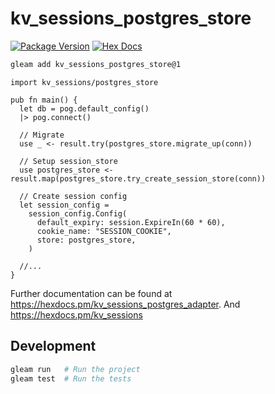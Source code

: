 # kv_sessions_postgres_store

[![Package Version](https://img.shields.io/hexpm/v/kv_sessions_postgres_adapter)](https://hex.pm/packages/kv_sessions_postgres_adapter)
[![Hex Docs](https://img.shields.io/badge/hex-docs-ffaff3)](https://hexdocs.pm/kv_sessions_postgres_adapter/)

```sh
gleam add kv_sessions_postgres_store@1
```
```gleam
import kv_sessions/postgres_store

pub fn main() {
  let db = pog.default_config()
  |> pog.connect()
  
  // Migrate
  use _ <- result.try(postgres_store.migrate_up(conn))

  // Setup session_store
  use postgres_store <- result.map(postgres_store.try_create_session_store(conn))

  // Create session config
  let session_config =
    session_config.Config(
      default_expiry: session.ExpireIn(60 * 60),
      cookie_name: "SESSION_COOKIE",
      store: postgres_store,
    )

  //...
}
```

Further documentation can be found at <https://hexdocs.pm/kv_sessions_postgres_adapter>.
And <https://hexdocs.pm/kv_sessions>

## Development

```sh
gleam run   # Run the project
gleam test  # Run the tests
```
